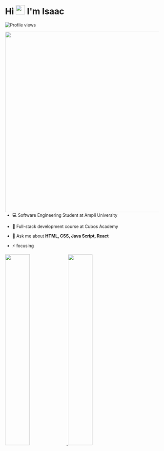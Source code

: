 


<h1 align="left">Hi <img src="https://raw.githubusercontent.com/kaueMarques/kaueMarques/master/hi.gif" height="30px"> I'm Isaac</h1>
<p align="left"> <img src="https://komarev.com/ghpvc/?username=Isaac-S-Cto&color=grey" alt="Profile views" /> </p>
<img align="right" height="590em" src="https://raw.githubusercontent.com/gist/Isaac-S-Cto/c1a3555d93bb561891d5c4d1064fe6e8/raw/ab766bd45cbb5aef9f33293ff4f4cdf6a05faf46/GitHubCard2.svg"/>

- 💻 Software Engineering Student at Ampli University

- 🎯 Full-stack development course at Cubos Academy

- 💬 Ask me about **HTML, CSS, Java Script, React**

- ⚡ focusing
<div>
  <a href="https://https://github.com/Isaac-S-Cto">
    
  <img width="40%"  src = "https://github-readme-stats.vercel.app/api?username=Isaac-S-Cto&show_icons=false&theme=shadow_blue&include_all_commits=true&count_private-true"/>
  <img width="40%"  src = "https://github-readme-stats.vercel.app/api/top-langs/?username=Isaac-S-Cto&layout=compact&langs_count=16&theme=shadow_blue"/>
  
  </div>







